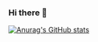 ### Hi there 👋

[![Anurag's GitHub stats](https://github-readme-stats.vercel.app/api?username=smallnine9)](https://github.com/anuraghazra/github-readme-stats)
<!--
**smallnine9/smallnine9** is a ✨ _special_ ✨ repository because its `README.md` (this file) appears on your GitHub profile.

Here are some ideas to get you started:

- 🔭 I’m currently working on ...
- 🌱 I’m currently learning ...
- 👯 I’m looking to collaborate on ...
- 🤔 I’m looking for help with ...
- 💬 Ask me about ...
- 📫 How to reach me: ...
- 😄 Pronouns: ...
- ⚡ Fun fact: ...
-->
